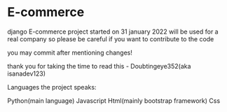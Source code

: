 # E-commerce

django E-commerce project started on 31 january 2022 will be used for a real company so please be careful if you want to contribute to the code 

you may commit after mentioning changes!


thank you for taking the time to read this - Doubtingeye352(aka isanadev123)


Languages the project speaks:

Python(main language)
Javascript
Html(mainly bootstrap framework)
Css


